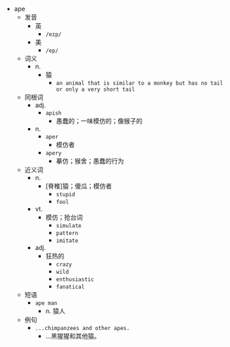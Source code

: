 - ape
  - 发音
    - 英
      - `/eɪp/`
    - 美
      - `/ep/`
  - 词义
    - n.
      - 猿
        - `an animal that is similar to a monkey but has no tail or only a very short tail`
  - 同根词
    - adj.
      - `apish`
        - 愚蠢的；一味模仿的；像猴子的
    - n.
      - `aper`
        - 模仿者
      - `apery`
        - 摹仿；猴舍；愚蠢的行为
  - 近义词
    - n.
      - [脊椎]猿；傻瓜；模仿者
        - `stupid`
        - `fool`
    - vt.
      - 模仿；抢台词
        - `simulate`
        - `pattern`
        - `imitate`
    - adj.
      - 狂热的
        - `crazy`
        - `wild`
        - `enthusiastic`
        - `fanatical`
  - 短语
    - `ape man`
      - n. 猿人 
  - 例句
    - `...chimpanzees and other apes.`
      - …黑猩猩和其他猿。

